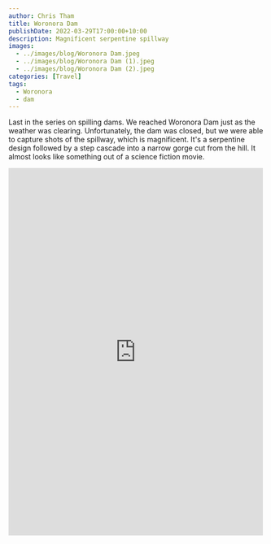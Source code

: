 ```yaml
---
author: Chris Tham
title: Woronora Dam
publishDate: 2022-03-29T17:00:00+10:00
description: Magnificent serpentine spillway
images:
  - ../images/blog/Woronora Dam.jpeg
  - ../images/blog/Woronora Dam (1).jpeg
  - ../images/blog/Woronora Dam (2).jpeg
categories: [Travel]
tags:
  - Woronora
  - dam
---
```


Last in the series on spilling dams. We reached Woronora Dam just as the weather was clearing. Unfortunately, the dam was closed, but we were able to capture shots of the spillway, which is magnificent. It's a serpentine design followed by a step cascade into a narrow gorge cut from the hill. It almost looks like something out of a science fiction movie.

<iframe src="https://www.facebook.com/plugins/post.php?href=https%3A%2F%2Fwww.facebook.com%2Fchris1.tham%2Fposts%2Fpfbid02xZoFvVMVv6fLA8UGj2cqoN43DTajhG4d4Q4ynDevigGMB3bsGQLywxBBZQ2hmBPtl&show_text=true&width=500" width="500" height="723" style="border:none;overflow:hidden" scrolling="no" frameborder="0" allowfullscreen="true" allow="autoplay; clipboard-write; encrypted-media; picture-in-picture; web-share"></iframe>
